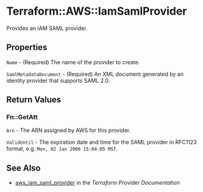# Terraform::AWS::IamSamlProvider

Provides an IAM SAML provider.

## Properties

`Name` - (Required) The name of the provider to create.

`SamlMetadataDocument` - (Required) An XML document generated by an identity provider that supports SAML 2.0.


## Return Values

### Fn::GetAtt

`Arn` - The ARN assigned by AWS for this provider.

`ValidUntil` - The expiration date and time for the SAML provider in RFC1123 format, e.g. `Mon, 02 Jan 2006 15:04:05 MST`.

## See Also

* [aws_iam_saml_provider](https://www.terraform.io/docs/providers/aws/r/iam_saml_provider.html) in the _Terraform Provider Documentation_